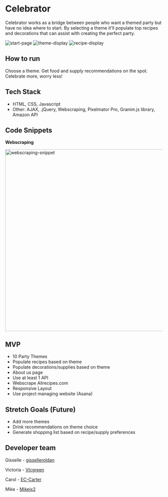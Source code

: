 # Celebrator
Celebrator works as a bridge between people who want a themed party but have no idea where to start. By selecting a theme it'll populate top recipes and decorations that can assist with creating the perfect party.

![start-page](https://user-images.githubusercontent.com/81443343/118855237-6be37b00-b88a-11eb-89d3-70c9f358dad1.png)
![theme-display](https://user-images.githubusercontent.com/81443343/118855279-76057980-b88a-11eb-8266-02307553d5d2.png)
![recipe-display](https://user-images.githubusercontent.com/81443343/118855257-70a82f00-b88a-11eb-8ef2-f924efc0ec5e.png)


## How to run
Choose a theme. Get food and supply recommendations on the spot. Celebrate more, worry less!
## Tech Stack
* HTML,  CSS, Javascript
* Other: AJAX, .jQuery, Webscraping, Pixelmator Pro, Granim.js library, Amazon API
## Code Snippets

**Webscraping**

<img width="581" alt="webscraping-snippet" src="https://user-images.githubusercontent.com/81443343/118855709-eb714a00-b88a-11eb-9cea-0dd68da2a650.png">

## MVP
* 10 Party Themes
* Populate recipes based on theme
* Populate decorations/supplies based on theme
* About us page
* Use at least 1 API
* Webscrape Allrecipes.com
* Responsive Layout
* Use project managing website (Asana)

## Stretch Goals (Future)
* Add more themes
* Drink recommendations on theme choice
* Generate shopping list based on recipe/supply preferences 

## Developer team
Gisselle - [gisselleroldan](https://github.com/gisselleroldan)

Victoria - [Vlcgreen](https://github.com/Vlcgreen)

Carol - [EC-Carter](https://github.com/EC-Carter)

Mike - [Mikejx2](https://github.com/Mikejx2)

